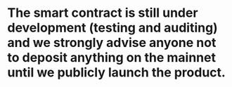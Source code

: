 # The smart contract is still under development (testing and auditing) and we strongly advise anyone not to deposit anything on the mainnet until we publicly launch the product.